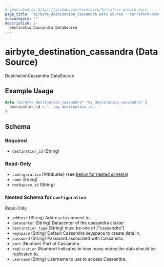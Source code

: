 ```yaml
---
# generated by https://github.com/hashicorp/terraform-plugin-docs
page_title: "airbyte_destination_cassandra Data Source - terraform-provider-airbyte"
subcategory: ""
description: |-
  DestinationCassandra DataSource
---
```


# airbyte_destination_cassandra (Data Source)

DestinationCassandra DataSource

## Example Usage

```terraform
data "airbyte_destination_cassandra" "my_destination_cassandra" {
  destination_id = "...my_destination_id..."
}
```

<!-- schema generated by tfplugindocs -->
## Schema

### Required

- `destination_id` (String)

### Read-Only

- `configuration` (Attributes) (see [below for nested schema](#nestedatt--configuration))
- `name` (String)
- `workspace_id` (String)

<a id="nestedatt--configuration"></a>
### Nested Schema for `configuration`

Read-Only:

- `address` (String) Address to connect to.
- `datacenter` (String) Datacenter of the cassandra cluster.
- `destination_type` (String) must be one of ["cassandra"]
- `keyspace` (String) Default Cassandra keyspace to create data in.
- `password` (String) Password associated with Cassandra.
- `port` (Number) Port of Cassandra.
- `replication` (Number) Indicates to how many nodes the data should be replicated to.
- `username` (String) Username to use to access Cassandra.


